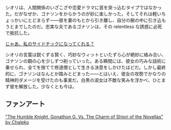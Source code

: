 <!-- title: コレクションのために -->
<!-- relationship: Unrequited Love -->

シオリは、人間関係のいざこざや恋愛ドラマに首を突っ込むタイプではなかった。だがなぜか、ゴナソンをからかうのが妙に楽しかった。そしてそれは軽いちょっかいにとどまらず――彼を妻のもとから引き離し、自分の腕の中に引き込もうとまでしたのだ。忠実な夫であるゴナソンは、その relentless な誘惑に必死で抵抗した。

[じゃあ、私のサイドチックになってくれる？](#embed:https://www.youtube.com/live/BlDRaNhYZxk?feature=shared&t=7734)

シオリの言葉は鋭くずる賢く、巧妙なウィットといたずら心が絶妙に絡み合い、ゴナソンの鋼の心を少しずつ削っていった。ある瞬間には、彼女の巧みな話術に乗せられ、全てを捨てて修道僧として生きる決意をしかけたほどだ。しかし最終的に、ゴナソンはなんとか踏みとどまった――とはいえ、彼女の攻勢でかなりの精神的ダメージを受けたのも事実だ。白黒の淑女は不敵な笑みを浮かべ、ひとまず彼を解放した。少なくとも今は。

## ファンアート

["The Humble Knight, Gonathon G. Vs. The Charm of Shiori of the Novellas" by Chaleko](https://x.com/Chalek0/status/1832964350597804334)
